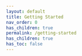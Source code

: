 ```yaml
---
layout: default
title: Getting Started
nav_order: 0
has_children: true
permalink: /getting-started
has_children: true
has_toc: false
---
```


